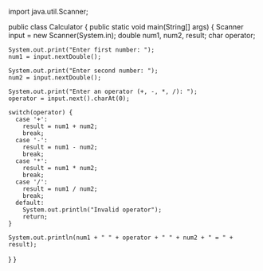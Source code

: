 import java.util.Scanner;

public class Calculator {
  public static void main(String[] args) {
    Scanner input = new Scanner(System.in);
    double num1, num2, result;
    char operator;

    System.out.print("Enter first number: ");
    num1 = input.nextDouble();

    System.out.print("Enter second number: ");
    num2 = input.nextDouble();

    System.out.print("Enter an operator (+, -, *, /): ");
    operator = input.next().charAt(0);

    switch(operator) {
      case '+':
        result = num1 + num2;
        break;
      case '-':
        result = num1 - num2;
        break;
      case '*':
        result = num1 * num2;
        break;
      case '/':
        result = num1 / num2;
        break;
      default:
        System.out.println("Invalid operator");
        return;
    }

    System.out.println(num1 + " " + operator + " " + num2 + " = " + result);
  }
}
